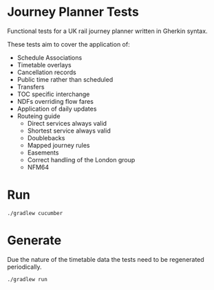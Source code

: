 # Journey Planner Tests

Functional tests for a UK rail journey planner written in Gherkin syntax.

These tests aim to cover the application of:

* Schedule Associations
* Timetable overlays
* Cancellation records
* Public time rather than scheduled
* Transfers
* TOC specific interchange
* NDFs overriding flow fares
* Application of daily updates
* Routeing guide
  * Direct services always valid
  * Shortest service always valid
  * Doublebacks
  * Mapped journey rules
  * Easements
  * Correct handling of the London group
  * NFM64

# Run

```
./gradlew cucumber
```

# Generate

Due the nature of the timetable data the tests need to be regenerated periodically.

```
./gradlew run
```

